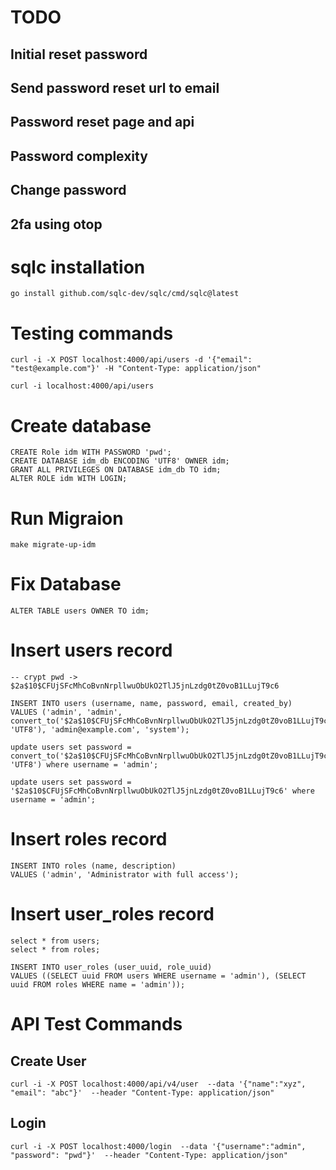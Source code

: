 # TODO

## Initial reset password 
## Send password reset url to email
## Password reset page and api
## Password complexity
## Change password
## 2fa using otop

# sqlc installation

    go install github.com/sqlc-dev/sqlc/cmd/sqlc@latest

# Testing commands

    curl -i -X POST localhost:4000/api/users -d '{"email": "test@example.com"}' -H "Content-Type: application/json" 
    
    curl -i localhost:4000/api/users

# Create database

    CREATE Role idm WITH PASSWORD 'pwd';
    CREATE DATABASE idm_db ENCODING 'UTF8' OWNER idm;
    GRANT ALL PRIVILEGES ON DATABASE idm_db TO idm;
    ALTER ROLE idm WITH LOGIN;
    
# Run Migraion

    make migrate-up-idm
     
# Fix Database

    ALTER TABLE users OWNER TO idm;
   
   
# Insert users record
    -- crypt pwd -> $2a$10$CFUjSFcMhCoBvnNrpllwuObUkO2TlJ5jnLzdg0tZ0voB1LLujT9c6
    
    INSERT INTO users (username, name, password, email, created_by)
    VALUES ('admin', 'admin', convert_to('$2a$10$CFUjSFcMhCoBvnNrpllwuObUkO2TlJ5jnLzdg0tZ0voB1LLujT9c6', 'UTF8'), 'admin@example.com', 'system');
    
    update users set password = convert_to('$2a$10$CFUjSFcMhCoBvnNrpllwuObUkO2TlJ5jnLzdg0tZ0voB1LLujT9c6', 'UTF8') where username = 'admin';
    
    update users set password = '$2a$10$CFUjSFcMhCoBvnNrpllwuObUkO2TlJ5jnLzdg0tZ0voB1LLujT9c6' where username = 'admin';

# Insert roles record

    INSERT INTO roles (name, description)
    VALUES ('admin', 'Administrator with full access');
     
# Insert user_roles record

    select * from users;
    select * from roles;
    
    INSERT INTO user_roles (user_uuid, role_uuid)
    VALUES ((SELECT uuid FROM users WHERE username = 'admin'), (SELECT uuid FROM roles WHERE name = 'admin'));
    
    
# API Test Commands

## Create User

    curl -i -X POST localhost:4000/api/v4/user  --data '{"name":"xyz", "email": "abc"}'  --header "Content-Type: application/json"


## Login

    curl -i -X POST localhost:4000/login  --data '{"username":"admin", "password": "pwd"}'  --header "Content-Type: application/json"

    